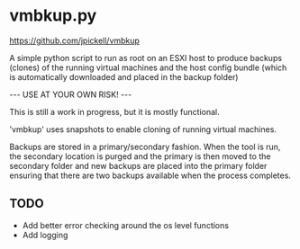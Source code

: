# vmbkup.py #

 https://github.com/jpickell/vmbkup

 A simple python script to run as root on an ESXI host to produce backups (clones) of the running virtual machines and the host config bundle (which is automatically downloaded and placed in the backup folder)

--- USE AT YOUR OWN RISK! ---

This is still a work in progress, but it is mostly functional.

'vmbkup' uses snapshots to enable cloning of running virtual machines.

Backups are stored in a primary/secondary fashion.  When the tool is run, the secondary location is purged and the primary is then moved to the secondary folder and new backups are placed into the primary folder ensuring that there are two backups available when the process completes.

## TODO 
- Add better error checking around the os level functions
- Add logging
